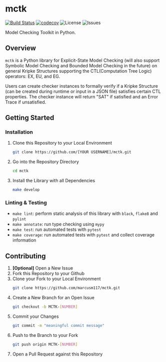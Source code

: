 # mctk

[![Build Status](https://github.com/marcusm117/mctk/workflows/Build%20Status/badge.svg?branch=dev)](https://github.com/marcusm117/mctk/actions?query=workflow%3A%22Build+Status%22) [![codecov](https://codecov.io/gh/marcusm117/mctk/branch/dev/graph/badge.svg)](https://codecov.io/gh/marcusm117/mctk) ![License](https://img.shields.io/badge/License-AGPLv3-green) ![Issues](https://img.shields.io/github/issues/marcusm117/FV_mctk?color=red&label=Issues)

Model Checking Toolkit in Python.


## Overview

`mctk` is a Python library for Explicit-State Model Checking (will also support Symbolic Model Checking and Bounded Model Checking in the future) on general Kripke Structures supporting the CTL(Computation Tree Logic) operators: EX, EU, and EG.

Users can create checker instances to formally verify if a Kripke Structure (can be created during runtime or input in a JSON file) satisfies certain CTL properties. The checker instance will return "SAT" if satisfied and an Error Trace if unsatisfied.


## Getting Started
### Installation
1. Clone this Repository to your Local Environment
   ``` bash
   git clone https://github.com/[YOUR USERNAME]/mctk.git
   ```
2. Go into the Repository Directory
   ``` bash
   cd mctk
   ```
3. Install the Library with all Dependencies
   ``` bash
   make develop
   ```


### Linting & Testing
- `make lint`: perform static analysis of this library with `black`, `flake8` and `pylint`
- `make annotate`: run type checking using `mypy`
- `make test`: run automated tests with `pytest`
- `make coverage`: run automated tests with `pytest` and collect coverage information


## Contributing

1. **[Optional]** Open a New Issue
2. Fork this Repository to your Github
3. Clone your Fork to your Local Environment
   ```bash
   git clone https://github.com/marcusm117/mctk.git
   ```
4. Create a New Branch for an Open Issue
   ```bash
   git checkout -b MCTK-[NUMBER]
   ```
5. Commit your Changes
   ```bash
   git commit -m "meaningful commit message"
   ```
6. Push to the Branch to your Fork
   ```bash
   git push origin MCTK-[NUMBER]
   ```
7. Open a Pull Request against this Repository
